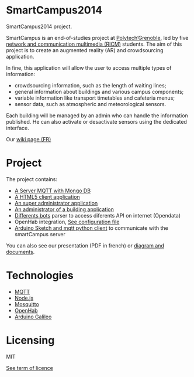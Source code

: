 SmartCampus2014
===============

SmartCampus2014 project.

SmartCampus is an end-of-studies project at [Polytech’Grenoble](http://www.polytech-grenoble.fr/), led by five [network and communication multimedia (RICM)](http://www.polytech-grenoble.fr/ricm.html) students. The aim of this project is to create an augmented reality (AR) and crowdsourcing application. 

In fine, this application will allow the user to access multiple types of information:
* crowdsourcing information, such as the length of waiting lines;
* general information about buildings and various campus components;
* variable information like transport timetables and cafeteria menus;
* sensor data, such as atmospheric and meteorological sensors.

Each building will be managed by an admin who can handle the information published. He can also activate or desactivate sensors using the dedicated interface.

Our [wiki page (FR)](http://air.imag.fr/index.php/SmartCampus2014)

Project
========

The project contains:
* [A Server MQTT with Mongo DB](ServeurMqtt)
* [A HTML5 client application](ServeurMqtt/views/client)
* [An super administrator application](super_admin_app)
* [An administrator of a building application](ServeurMqtt/views/admin/admin)
* [Differents bots](Bots/) parser to access diferents API on internet (Opendata)
* OpenHab integration, [See configuration file](openhabConfigurationFile) 
* [Arduino Sketch and mqtt python client](Arduino) to communicate with the smartCampus server

You can also see our presentation (PDF in french) or [diagram and documents](documents).

Technologies
=============

* [MQTT](http://mqtt.org/)
* [Node.js](http://nodejs.org/)
* [Mosquitto](http://mosquitto.org/)
* [OpenHab](https://github.com/openhab)
* [Arduino Galileo](http://arduino.cc/en/ArduinoCertified/IntelGalileo)

Licensing
===========

MIT

[See term of licence](LICENSE)
